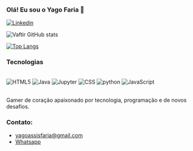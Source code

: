### Olá! Eu sou o Yago Faria 🖖


[![Linkedin](https://img.shields.io/badge/LinkedIn-0077B5?style=for-the-badge&logo=linkedin&logoColor=white)](https://www.linkedin.com/in/yago-faria/)

<div style="display: inline">
   
![Vaftir GitHub stats](https://github-readme-stats.vercel.app/api?username=Vaftir&show_icons=true&theme=dracula)

[![Top Langs](https://github-readme-stats.vercel.app/api/top-langs/?username=Vaftir&layout=compact&theme=dracula)](https://github.com/anuraghazra/github-readme-stats)
</div>

### Tecnologias

<div style="display: inline_block"><br/>
   <img aling="center" alt="HTML5" src="https://img.shields.io/badge/HTML5-E34F26?style=for-the-badge&logo=html5&logoColor=white" />
  <img aling="center" alt="Java" src="https://img.shields.io/badge/Java-ED8B00?style=for-the-badge&logo=openjdk&logoColor=white" />
   <img aling="center" alt="Jupyter" src="https://img.shields.io/badge/Made%20with-Jupyter-orange?style=for-the-badge&logo=Jupyter" />
  <img aling="center" alt="CSS" src="https://img.shields.io/badge/CSS3-1572B6?style=for-the-badge&logo=css3&logoColor=white"/>
  <img aling="center" alt="python" src="https://img.shields.io/badge/Python-14354C?style=for-the-badge&logo=python&logoColor=white" />
  <img aling="center" alt="JavaScript" src="https://img.shields.io/badge/JavaScript-323330?style=for-the-badge&logo=javascript&logoColor=F7DF1E" /><br/>
  </div> <br/>
  
 Gamer de coração apaixonado por tecnologia, programação e de novos desafios.
  
 ### Contato:
 
 - yagoassisfaria@gmail.com<br/>
 - [Whatsapp](https://wa.me/3183813443)
 
  
  
  

